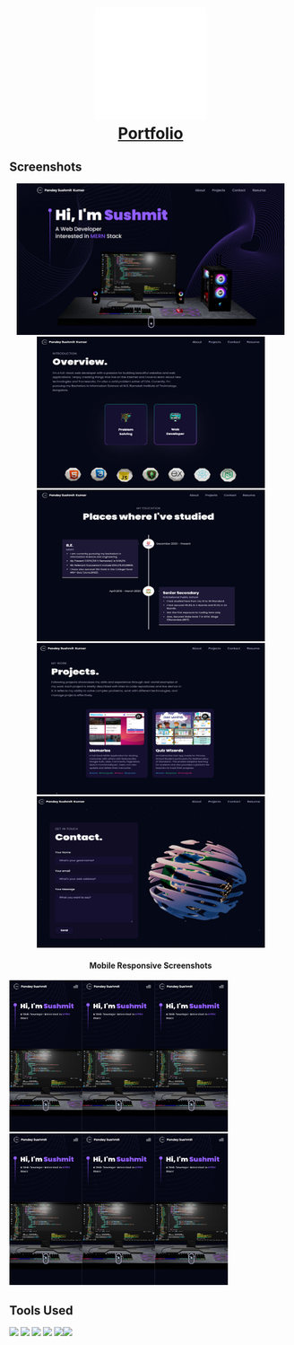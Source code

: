 <h1 align="center">
  <a href="https://portfolio-elkq-pandey-sushmit.vercel.app/"><img src="https://raw.githubusercontent.com/pandeysushmit/portfolio/main/public/logo.svg" alt="Portfolio" height="200" width="200"></a><br>
  <a href="https://portfolio-elkq-pandey-sushmit.vercel.app/">Portfolio</a>
</h1>



<p align="center">
</p>

## Screenshots
<p align="center">
<img src="https://raw.githubusercontent.com/pandeysushmit/portfolio/main/assets/screenshots/home.png" alt="home" height="270"> <img src="https://raw.githubusercontent.com/pandeysushmit/portfolio/main/assets/screenshots/overview.png" alt="home" height="270" width="407"> <img src="https://raw.githubusercontent.com/pandeysushmit/portfolio/main/assets/screenshots/education.png" alt="home" height="270" width="407"> <img src="https://raw.githubusercontent.com/pandeysushmit/portfolio/main/assets/screenshots/projects.png" alt="home" height="270" width="407"> <img src="https://raw.githubusercontent.com/pandeysushmit/portfolio/main/assets/screenshots/contact.png" alt="home" height="270" width="407">
<h4 align="center">Mobile Responsive Screenshots</h4>
<img src="https://raw.githubusercontent.com/pandeysushmit/portfolio/main/assets/screenshots/home_mobile.png" alt="home" height="270" width="130"><img src="https://raw.githubusercontent.com/pandeysushmit/portfolio/main/assets/screenshots/home_mobile.png" alt="home" height="270" width="130"><img src="https://raw.githubusercontent.com/pandeysushmit/portfolio/main/assets/screenshots/home_mobile.png" alt="home" height="270" width="130"><img src="https://raw.githubusercontent.com/pandeysushmit/portfolio/main/assets/screenshots/home_mobile.png" alt="home" height="270" width="130"><img src="https://raw.githubusercontent.com/pandeysushmit/portfolio/main/assets/screenshots/home_mobile.png" alt="home" height="270" width="130"><img src="https://raw.githubusercontent.com/pandeysushmit/portfolio/main/assets/screenshots/home_mobile.png" alt="home" height="270" width="130">
</p>

## Tools Used



<img src="https://upload.wikimedia.org/wikipedia/commons/thumb/a/a7/React-icon.svg/2300px-React-icon.svg.png" height="50"> <img src="https://global.discourse-cdn.com/standard17/uploads/threejs/original/2X/e/e4f86d2200d2d35c30f7b1494e96b9595ebc2751.png" height="50"> <img src="https://reactrouter.com/_brand/react-router-stacked-color-inverted.png" height="50"> <img src="https://cdn.worldvectorlogo.com/logos/framer-motion.svg" height="50"> <img src="https://upload.wikimedia.org/wikipedia/commons/thumb/d/d5/Tailwind_CSS_Logo.svg/2048px-Tailwind_CSS_Logo.svg.png" height="50"><img src="https://upload.wikimedia.org/wikipedia/commons/thumb/f/f1/Vitejs-logo.svg/1039px-Vitejs-logo.svg.png" height="50">



